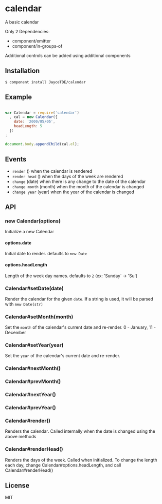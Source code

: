 
# calendar

A basic calendar
  
Only 2 Dependencies:
- component/emitter
- component/in-groups-of

Additional controls can be added using additional components

## Installation

    $ component install JayceTDE/calendar

## Example

```js

var Calendar = require('calendar')
  , cal = new Calendar({
    date: '2000/05/05',
    headLength: 5
  })
;

document.body.appendChild(cal.el);

```

## Events

- `render` () when the calendar is rendered
- `render head` () when the days of the week are rendered
- `change` (date) when there is any change to the date of the calendar
- `change month` (month) when the month of the calendar is changed
- `change year` (year) when the year of the calendar is changed

## API

### new Calendar(options)

Initialize a new Calendar

#### options.date

Initial date to render. defaults to `new Date`

#### options.headLength

Length of the week day names. defaults to `2` (ex: 'Sunday' -> 'Su')

### Calendar#setDate(date)

Render the calendar for the given `date`. If a string is used, it will be parsed with `new Date(str)`
    
### Calendar#setMonth(month)

Set the `month` of the calendar's current date and re-render. 0 - January, 11 - December

### Calendar#setYear(year)

Set the `year` of the calendar's current date and re-render.
    
### Calendar#nextMonth()
### Calendar#prevMonth()
### Calendar#nextYear()
### Calendar#prevYear()

### Calendar#render()

Renders the calendar. Called internally when the date is changed using the above methods
    
### Calendar#renderHead()

Renders the days of the week. Called when initialized.
To change the length each day, change Calendar#options.headLength, and call Calendar#renderHead()
    
## License

  MIT
